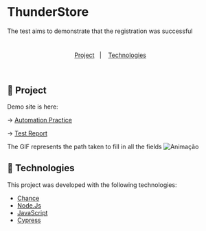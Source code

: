 # ThunderStore

The test aims to demonstrate that the registration was successful
<h1 align="center">
</h1>

<p align="center">
    <a href="#-project">Project</a>&nbsp;&nbsp;&nbsp;|&nbsp;&nbsp;&nbsp;
  <a href="#-technologies">Technologies</a>&nbsp;&nbsp;&nbsp;&nbsp;&nbsp;&nbsp; 
</p>
<br>

## 🚀 Project

Demo site is here: 

→ [Automation Practice](http://automationpractice.com/)

→ [Test Report](https://paulahp.github.io/ThunderStore/)

The GIF represents the path taken to fill in all the fields
![Animação](https://user-images.githubusercontent.com/69612968/159080794-c72b69f5-eda6-416d-9c64-6e0ca25b4f5a.gif)


## 🚀 Technologies

This project was developed with the following technologies:

- [Chance](https://chancejs.com/) 
- [Node.Js](https://nodejs.org/en/)
- [JavaScript](https://www.javascript.com/)
- [Cypress](https://www.cypress.io/)

